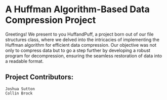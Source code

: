 # A Huffman Algorithm-Based Data Compression Project

Greetings! We present to you HuffandPuff, a project born out of our file structures class, where we delved into the intricacies of implementing the Huffman algorithm for efficient data compression. Our objective was not only to compress data but to go a step further by developing a robust program for decompression, ensuring the seamless restoration of data into a readable format.

## Project Contributors:
    Joshua Sutton
    Collin Brock
